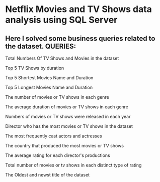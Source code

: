 # Netflix Movies and TV Shows data analysis using SQL Server

Here I solved some business queries related to the dataset.
QUERIES:
---------------------------------------------------
Total Numbers Of TV Shows and Movies in the dataset

Top 5 TV Shows by duration

Top 5 Shortest Movies Name and Duration

Top 5 Longest Movies Name and Duration

The number of movies or TV shows in each genre

The average duration of movies or TV shows in each genre

Numbers of movies or TV shows were released in each year

Director who has the most movies or TV shows in the dataset

The most frequently cast actors and actresses

The country that produced the most movies or TV shows

The average rating for each director's productions

Total number of movies or tv shows in each distinct type of rating

The Oldest and newst title of the dataset
